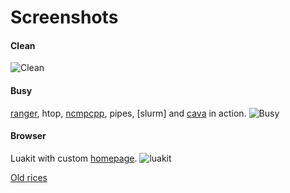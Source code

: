 Screenshots
===========

#### Clean
![Clean](http://i.imgur.com/iT6Z0fL.png)

#### Busy
[ranger], htop, [ncmpcpp], pipes, [slurm] and [cava] in action.
![Busy](http://imgur.com/ijbZLqr.png)

#### Browser
Luakit with custom [homepage].
![luakit](http://imgur.com/82GEtyf.png)

[Old rices]


[colorsheme]:https://github.com/mohabaks/dotfiles/tree/master/.vim/colors/autumn.vim
[ranger]:http://nongnu.org/ranger
[homepage]:https://github.com/mohabaks/dotfiles/tree/master/Homepage
[ncmpcpp]:https://wiki.archlinux.org/index.php/Ncmpcpp
[cava]:https://github.com/karlstav/cava
[Old rices]:http://imgur.com/a/LPyKb
